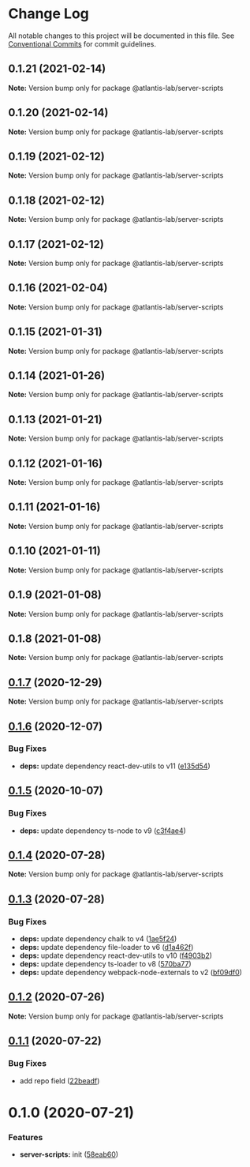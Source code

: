 # Change Log

All notable changes to this project will be documented in this file.
See [Conventional Commits](https://conventionalcommits.org) for commit guidelines.

## 0.1.21 (2021-02-14)

**Note:** Version bump only for package @atlantis-lab/server-scripts





## 0.1.20 (2021-02-14)

**Note:** Version bump only for package @atlantis-lab/server-scripts





## 0.1.19 (2021-02-12)

**Note:** Version bump only for package @atlantis-lab/server-scripts





## 0.1.18 (2021-02-12)

**Note:** Version bump only for package @atlantis-lab/server-scripts





## 0.1.17 (2021-02-12)

**Note:** Version bump only for package @atlantis-lab/server-scripts





## 0.1.16 (2021-02-04)

**Note:** Version bump only for package @atlantis-lab/server-scripts





## 0.1.15 (2021-01-31)

**Note:** Version bump only for package @atlantis-lab/server-scripts





## 0.1.14 (2021-01-26)

**Note:** Version bump only for package @atlantis-lab/server-scripts





## 0.1.13 (2021-01-21)

**Note:** Version bump only for package @atlantis-lab/server-scripts





## 0.1.12 (2021-01-16)

**Note:** Version bump only for package @atlantis-lab/server-scripts





## 0.1.11 (2021-01-16)

**Note:** Version bump only for package @atlantis-lab/server-scripts





## 0.1.10 (2021-01-11)

**Note:** Version bump only for package @atlantis-lab/server-scripts





## 0.1.9 (2021-01-08)

**Note:** Version bump only for package @atlantis-lab/server-scripts





## 0.1.8 (2021-01-08)

**Note:** Version bump only for package @atlantis-lab/server-scripts





## [0.1.7](https://github.com/Atlantis-Lab/nestjs/compare/@atlantis-lab/server-scripts@0.1.6...@atlantis-lab/server-scripts@0.1.7) (2020-12-29)

**Note:** Version bump only for package @atlantis-lab/server-scripts





## [0.1.6](https://github.com/Atlantis-Lab/nestjs/compare/@atlantis-lab/server-scripts@0.1.5...@atlantis-lab/server-scripts@0.1.6) (2020-12-07)


### Bug Fixes

* **deps:** update dependency react-dev-utils to v11 ([e135d54](https://github.com/Atlantis-Lab/nestjs/commit/e135d549ef8b5feb32eda7399449cd9e88d6e99b))





## [0.1.5](https://github.com/Atlantis-Lab/nestjs/compare/@atlantis-lab/server-scripts@0.1.4...@atlantis-lab/server-scripts@0.1.5) (2020-10-07)


### Bug Fixes

* **deps:** update dependency ts-node to v9 ([c3f4ae4](https://github.com/Atlantis-Lab/nestjs/commit/c3f4ae46d8a558b991598f22e23180cd287dd066))





## [0.1.4](https://github.com/Atlantis-Lab/nestjs/compare/@atlantis-lab/server-scripts@0.1.3...@atlantis-lab/server-scripts@0.1.4) (2020-07-28)

**Note:** Version bump only for package @atlantis-lab/server-scripts





## [0.1.3](https://github.com/Atlantis-Lab/nestjs/compare/@atlantis-lab/server-scripts@0.1.2...@atlantis-lab/server-scripts@0.1.3) (2020-07-28)


### Bug Fixes

* **deps:** update dependency chalk to v4 ([1ae5f24](https://github.com/Atlantis-Lab/nestjs/commit/1ae5f241e8eb4dadf6da9a64207e7eb34dc7abbe))
* **deps:** update dependency file-loader to v6 ([d1a462f](https://github.com/Atlantis-Lab/nestjs/commit/d1a462f484d058a7cf9311b3d20b983404ceb644))
* **deps:** update dependency react-dev-utils to v10 ([f4903b2](https://github.com/Atlantis-Lab/nestjs/commit/f4903b26470a8169227421c153fe247632ce8f95))
* **deps:** update dependency ts-loader to v8 ([570ba77](https://github.com/Atlantis-Lab/nestjs/commit/570ba777afa3711b1d9367c398b225ea802259ec))
* **deps:** update dependency webpack-node-externals to v2 ([bf09df0](https://github.com/Atlantis-Lab/nestjs/commit/bf09df0ca3c2a6990cb49c71708a52af274378f4))





## [0.1.2](https://github.com/Atlantis-Lab/nestjs/compare/@atlantis-lab/server-scripts@0.1.1...@atlantis-lab/server-scripts@0.1.2) (2020-07-26)

**Note:** Version bump only for package @atlantis-lab/server-scripts





## [0.1.1](https://github.com/Atlantis-Lab/nestjs/compare/@atlantis-lab/server-scripts@0.1.0...@atlantis-lab/server-scripts@0.1.1) (2020-07-22)


### Bug Fixes

* add repo field ([22beadf](https://github.com/Atlantis-Lab/nestjs/commit/22beadffda101c7c44f6082e6d2b6de4beaf3f29))





# 0.1.0 (2020-07-21)


### Features

* **server-scripts:** init ([58eab60](https://github.com/Atlantis-Lab/nestjs/commit/58eab609133a0fb29ba18c7eb1ca48e15b4cb8d0))
